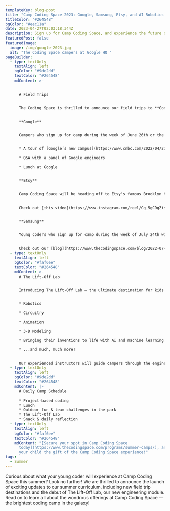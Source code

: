 ```yaml
---
templateKey: blog-post
title: "Camp Coding Space 2023: Google, Samsung, Etsy, and AI Robotics."
titleColor: "#264548"
bgColor: "#eec11a"
date: 2023-04-27T02:03:18.344Z
description: Sign up for Camp Coding Space, and experience the future of tech!
featuredPost: false
featuredImage:
  image: /img/google-2023.jpg
  alt: "The Coding Space campers at Google HQ "
pageBuilder:
  - type: textOnly
    textAlign: left
    bgColor: "#9de2dd"
    textColor: "#264548"
    mdContent: >-
      

      # Field Trips


      The Coding Space is thrilled to announce our field trips to **Google, Etsy, and Samsung** this summer! Check out our field trip schedule breakdown below, and keep an eye out for updates — we're expecting to add more field trip destinations in the next few weeks.


      **Google**


      Campers who sign up for camp during the week of June 26th or the week of August 7th will visit Google's NYC headquarters! The field trip will include:


      * A tour of [Google’s new campus](https://www.cnbc.com/2022/04/21/google-opens-hudson-river-campus-to-attract-more-new-york-talent.html) 

      * Q&A with a panel of Google engineers

      * Lunch at Google


      **Etsy**


      Camp Coding Space will be heading off to Etsy's famous Brooklyn headquarters during the week of July 10th, where they'll dive into the tech side of e-commerce and hear from the nation’s top computer scientists blending artistry and tech.


      Check out [this video](https://www.instagram.com/reel/Cg_5gCDgZis/?utm_source=ig_web_copy_link&igshid=MzRlODBiNWFlZA==) from our visit to Etsy last year, where we toured their sustainable living building, spoke with nine Etsy engineers, and spent time tinkering in their makerspace.


      **Samsung**


      Young coders who sign up for camp during the week of July 24th will get to experience the digital dreamscape that is Samsung 837, an experiential tech wonderland in the Meatpacking District featuring a living lab, a VR tunnel, digital art installations, and three floors of dynamic, immersive programming powered by state-of-the-art technology.


      Check out our [blog](https://www.thecodingspace.com/blog/2022-07-27-the-coding-space-samsung-837/) about our visit to Samsung 837 last year, plus the [recap video](https://www.instagram.com/reel/CghcY_wgjkz/?utm_source=ig_web_copy_link&igshid=MzRlODBiNWFlZA==) from our day in the Samsung Metaverse!
  - type: textOnly
    textAlign: left
    bgColor: "#faf6ee"
    textColor: "#264548"
    mdContent: >-
      # The Lift-Off Lab


      Introducing The Lift-Off Lab — the ultimate destination for kids who want to explore their passions and develop their skills in a supportive and engaging environment. Held on camp afternoons and designed to inspire young innovators to use their ingenuity, creativity, and leadership skills to build, create, and invent, The Lift-Off Lab will give campers the opportunity to explore...


      * Robotics

      * Circuitry

      * Animation

      * 3-D Modeling

      * Bringing their inventions to life with AI and machine learning

      * ...and much, much more!


      Our experienced instructors will guide campers through the engineering design process, providing support and guidance every step of the way, as well as engage them in important real-world discussions such as how their invention could be used for good or how AI and machine learning could influence what they create.
  - type: textOnly
    textAlign: left
    bgColor: "#9de2dd"
    textColor: "#264548"
    mdContent: |-
      # Daily Camp Schedule

      * Project-based coding
      * Lunch
      * Outdoor fun & team challenges in the park
      * The Lift-Off Lab
      * Snack & daily reflection
  - type: textOnly
    textAlign: left
    bgColor: "#faf6ee"
    textColor: "#264548"
    mdContent: "[Secure your spot in Camp Coding Space
      today](https://www.thecodingspace.com/programs/summer-camps/), and give
      your child the gift of the Camp Coding Space experience!"
tags:
  - Summer
---
```

Curious about what your young coder will experience at Camp Coding Space this summer? Look no further! We are thrilled to announce the launch of exciting updates to our summer curriculum, including new field trip destinations and the debut of The Lift-Off Lab, our new engineering module. Read on to learn all about the wondrous offerings at Camp Coding Space — the brightest coding camp in the galaxy!